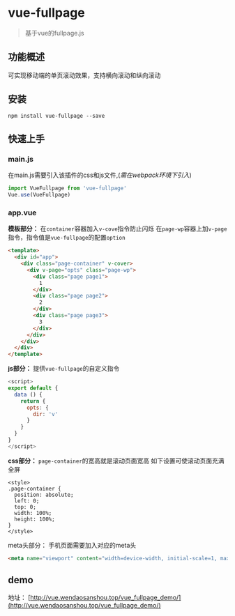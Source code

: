 # vue-fullpage

> 基于vue的fullpage.js

## 功能概述
可实现移动端的单页滚动效果，支持横向滚动和纵向滚动

## 安装

```
npm install vue-fullpage --save
```

## 快速上手

### main.js
在main.js需要引入该插件的css和js文件,(*需在webpack环境下引入*)
```js
import VueFullpage from 'vue-fullpage'
Vue.use(VueFullpage)
```

### app.vue

**模板部分：**
在``container``容器加入``v-cove``指令防止闪烁
在``page-wp``容器上加``v-page``指令，指令值是``vue-fullpage``的配置``option``
```html
<template>
  <div id="app">
    <div class="page-container" v-cover>
      <div v-page="opts" class="page-wp">
        <div class="page page1">
          1
        </div>
        <div class="page page2">
          2
        </div>
        <div class="page page3">
          3
        </div>
      </div>
    </div>
  </div>
</template>
```
**js部分：**
提供``vue-fullpage``的自定义指令
```js
<script>
export default {
  data () {
    return {
      opts: {
        dir: 'v'
      }
    }
  }
}
</script>
```
**css部分：**
``page-container``的宽高就是滚动页面宽高
如下设置可使滚动页面充满全屏
```
<style>
.page-container {
  position: absolute;
  left: 0;
  top: 0;
  width: 100%;
  height: 100%;
}
</style>
```

meta头部分：
手机页面需要加入对应的meta头
```html
<meta name="viewport" content="width=device-width, initial-scale=1, maximum-scale=1, user-scalable=no">
```

## demo

地址：
[http://vue.wendaosanshou.top/vue_fullpage_demo/](http://vue.wendaosanshou.top/vue_fullpage_demo/)
